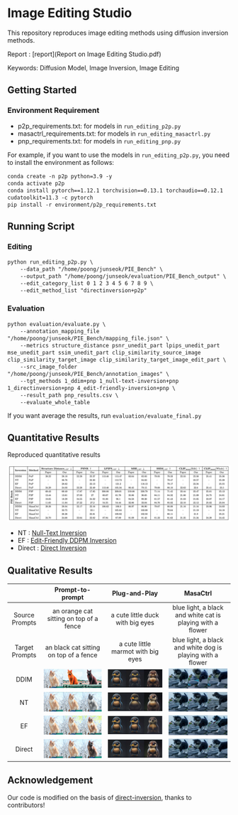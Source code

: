 # Image Editing Studio


This repository reproduces image editing methods using diffusion inversion methods.

Report : [report](Report on Image Editing Studio.pdf)

Keywords: Diffusion Model, Image Inversion, Image Editing

## Getting Started
<span id="getting-started"></span>

### Environment Requirement
<span id="environment-requirement"></span>

- p2p_requirements.txt: for models in `run_editing_p2p.py`
- masactrl_requirements.txt: for models in `run_editing_masactrl.py`
- pnp_requirements.txt: for models in `run_editing_pnp.py`

For example, if you want to use the models in `run_editing_p2p.py`, you need to install the environment as follows:

```shell
conda create -n p2p python=3.9 -y
conda activate p2p
conda install pytorch==1.12.1 torchvision==0.13.1 torchaudio==0.12.1 cudatoolkit=11.3 -c pytorch
pip install -r environment/p2p_requirements.txt
```
## Running Script
### Editing
```shell
python run_editing_p2p.py \
    --data_path "/home/poong/junseok/PIE_Bench" \
    --output_path "/home/poong/junseok/evaluation/PIE_Bench_output" \
    --edit_category_list 0 1 2 3 4 5 6 7 8 9 \
    --edit_method_list "directinversion+p2p"
```
### Evaluation
```shell
python evaluation/evaluate.py \
    --annotation_mapping_file "/home/poong/junseok/PIE_Bench/mapping_file.json" \
    --metrics structure_distance psnr_unedit_part lpips_unedit_part mse_unedit_part ssim_unedit_part clip_similarity_source_image clip_similarity_target_image clip_similarity_target_image_edit_part \
    --src_image_folder "/home/poong/junseok/PIE_Bench/annotation_images" \
    --tgt_methods 1_ddim+pnp 1_null-text-inversion+pnp 1_directinversion+pnp 4_edit-friendly-inversion+pnp \
    --result_path pnp_results.csv \
    --evaluate_whole_table
```
If you want average the results, run `evaluation/evaluate_final.py`

## Quantitative Results

<span id="quantitative-results"></span>

Reproduced quantitative results

![quatitative](scripts/quantitative.png)

- NT : [Null-Text Inversion](https://arxiv.org/abs/2211.09794)
- EF : [Edit-Friendly DDPM Inversion](https://arxiv.org/abs/2304.06140)
- Direct : [Direct Inversion](https://arxiv.org/abs/2310.01506)

## Qualitative Results

<span id="qualitative-results"></span>

| | Prompt-to-prompt | Plug-and-Play | MasaCtrl
| :-----: | :----: | :----: | :----: |
| Source Prompts | an orange cat sitting on top of a fence | a cute little duck with big eyes | blue light, a black and white cat is playing with a flower |
| Target Prompts | an black cat sitting on top of a fence | a cute little marmot with big eyes | blue light, a black and white dog is playing with a flower  |
| DDIM | ![qualitative_p2p](scripts/DDIM_p2p.png) |  ![qualitative_pnp](scripts/DDIM_pnp.png) | ![qualitative_masactrl](scripts/DDIM_masactrl.png) |
| NT | ![qualitative_p2p](scripts/NT_p2p.png) |  ![qualitative_pnp](scripts/NT_pnp.png) | ![qualitative_masactrl](scripts/NT_masactrl.png) |
| EF | ![qualitative_p2p](scripts/EF_p2p.png) |  ![qualitative_pnp](scripts/EF_pnp.png) | ![qualitative_masactrl](scripts/EF_masactrl.png) |
| Direct | ![qualitative_p2p](scripts/Direct_p2p.png) |  ![qualitative_pnp](scripts/Direct_pnp.png) | ![qualitative_masactrl](scripts/Direct_masactrl.png) |


## Acknowledgement
<span id="acknowledgement"></span>

Our code is modified on the basis of [direct-inversion](https://github.com/cure-lab/PnPInversion), thanks to contributors!

